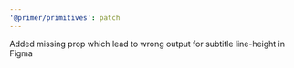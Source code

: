 ```yaml
---
'@primer/primitives': patch
---
```


Added missing prop which lead to wrong output for subtitle line-height in Figma
